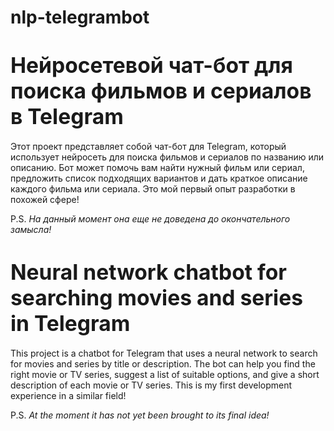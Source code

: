 # nlp-telegrambot
<h1><BIG>Нейросетевой чат-бот для поиска фильмов и сериалов в Telegram</BIG></h1>

Этот проект представляет собой чат-бот для Telegram, который использует нейросеть для поиска фильмов и сериалов по названию или описанию. Бот может помочь вам найти нужный фильм или сериал, предложить список подходящих вариантов и дать краткое описание каждого фильма или сериала.
Это мой первый опыт разработки в похожей сфере!

P.S. *На данный момент она еще не доведена до окончательного замысла!*

<h1><BIG>Neural network chatbot for searching movies and series in Telegram</BIG></h1>

This project is a chatbot for Telegram that uses a neural network to search for movies and series by title or description. The bot can help you find the right movie or TV series, suggest a list of suitable options, and give a short description of each movie or TV series.
This is my first development experience in a similar field!

P.S. *At the moment it has not yet been brought to its final idea!*
